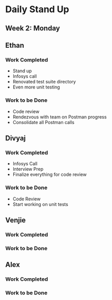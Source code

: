 # Daily Stand Up
## Week 2: Monday

## Ethan

### Work Completed

- Stand up
- Infosys call
- Renovated test suite directory
- Even more unit testing


### Work to be Done

- Code review
- Rendezvous with team on Postman progress
- Consolidate all Postman calls

## Divyaj

### Work Completed

- Infosys Call
- Interview Prep
- Finalize everything for code review

### Work to be Done

- Code Review
- Start working on unit tests

## Venjie

### Work Completed

### Work to be Done

## Alex

### Work Completed

### Work to be Done

